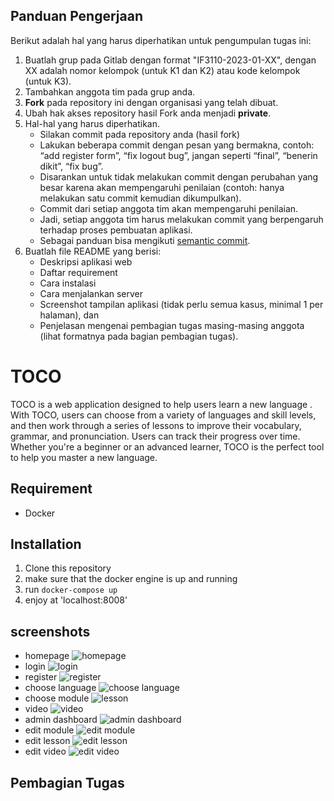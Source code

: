 ## Panduan Pengerjaan
Berikut adalah hal yang harus diperhatikan untuk pengumpulan tugas ini:
1. Buatlah grup pada Gitlab dengan format "IF3110-2023-01-XX", dengan XX adalah nomor kelompok (untuk K1 dan K2) atau kode kelompok (untuk K3).
2. Tambahkan anggota tim pada grup anda.
3. **Fork** pada repository ini dengan organisasi yang telah dibuat.
4. Ubah hak akses repository hasil Fork anda menjadi **private**.
5. Hal-hal yang harus diperhatikan.
    * Silakan commit pada repository anda (hasil fork)
    * Lakukan beberapa commit dengan pesan yang bermakna, contoh: “add register form”, “fix logout bug”, jangan seperti “final”, “benerin dikit”, “fix bug”.
    * Disarankan untuk tidak melakukan commit dengan perubahan yang besar karena akan mempengaruhi penilaian (contoh: hanya melakukan satu commit kemudian dikumpulkan).
    * Commit dari setiap anggota tim akan mempengaruhi penilaian.
    * Jadi, setiap anggota tim harus melakukan commit yang berpengaruh terhadap proses pembuatan aplikasi.
    * Sebagai panduan bisa mengikuti [semantic commit](https://gist.github.com/joshbuchea/6f47e86d2510bce28f8e7f42ae84c716).
6. Buatlah file README yang berisi:
    * Deskripsi aplikasi web
    * Daftar requirement
    * Cara instalasi
    * Cara menjalankan server
    * Screenshot tampilan aplikasi (tidak perlu semua kasus, minimal 1 per halaman), dan 
    * Penjelasan mengenai pembagian tugas masing-masing anggota (lihat formatnya pada bagian pembagian tugas).


# TOCO
TOCO is a web application designed to help users learn a new language . With TOCO, users can choose from a variety of languages and skill levels, and then work through a series of lessons to improve their vocabulary, grammar, and pronunciation. Users can track their progress over time. Whether you're a beginner or an advanced learner, TOCO is the perfect tool to help you master a new language.

## Requirement
- Docker

## Installation
1. Clone this repository
2. make sure that the docker engine is up and running
3. run `docker-compose up`
4. enjoy at 'localhost:8008'

## screenshots
- homepage
![homepage](img/homepage-guest.png)
- login
  ![login](img/login.png)
- register
  ![register](img/register.png)
- choose language
    ![choose language](img/learning.png)
- choose module
  ![lesson](img/module.png)
- video
  ![video](img/video.png)
- admin dashboard
  ![admin dashboard](img/admin-dashboard.png)
- edit module
  ![edit module](img/edit-module.png)
- edit lesson
  ![edit lesson](img/edit-module-vid.png)
- edit video
  ![edit video](img/edit-video.png)


## Pembagian Tugas

